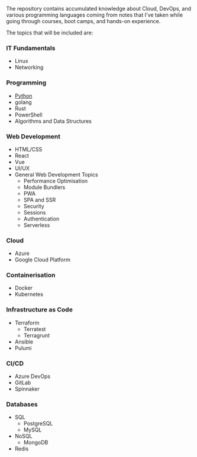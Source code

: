 The repository contains accumulated knowledge about Cloud, DevOps, and various programming languages coming from notes that I've taken while going through courses, boot camps, and hands-on experience.

The topics that will be included are:

### IT Fundamentals

- Linux
- Networking

### Programming

- [Python](./programming/python.md)
- golang
- Rust
- PowerShell
- Algorithms and Data Structures

### Web Development

- HTML/CSS
- React
- Vue
- UI/UX
- General Web Development Topics
  - Performance Optimisation
  - Module Bundlers
  - PWA
  - SPA and SSR
  - Security
  - Sessions
  - Authentication
  - Serverless

### Cloud

- Azure
- Google Cloud Platform

### Containerisation

- Docker
- Kubernetes

### Infrastructure as Code

- Terraform
  - Terratest
  - Terragrunt
- Ansible
- Pulumi

### CI/CD

- Azure DevOps
- GitLab
- Spinnaker

### Databases

- SQL
  - PostgreSQL
  - MySQL
- NoSQL
  - MongoDB
- Redis
